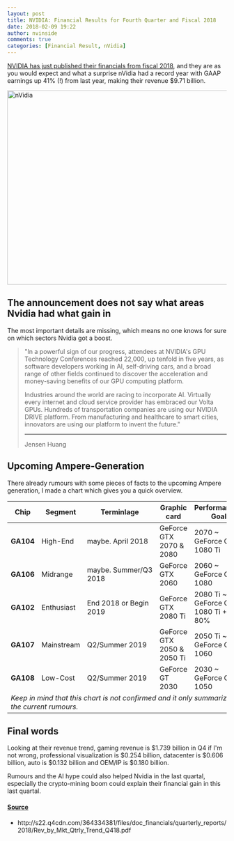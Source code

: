 ```yaml
---
layout: post
title: NVIDIA: Financial Results for Fourth Quarter and Fiscal 2018
date: 2018-02-09 19:22
author: nvinside
comments: true
categories: [Financial Result, nVidia]
---
```

<span id="intelliTXT"><a href="https://nvidianews.nvidia.com/news/nvidia-announces-financial-results-for-fourth-quarter-and-fiscal-2018" target="_blank" rel="noopener">NVIDIA has just published their financials from fiscal 2018</a>, and they are as you would expect and what a surprise nVidia had a record year with GAAP earnings up 41% (!) from last year, making their revenue $9.71 billion. </span>

<img class=" size-full wp-image-2785 aligncenter" src="https://chefkochblog.files.wordpress.com/2018/02/wmzmmq.jpg" alt="nVidia" width="512" height="446" />

<!--more-->

<h2>The announcement does not say what areas Nvidia had what gain in</h2>

The most important details are missing, which means no one knows for sure on which sectors Nvidia got a boost.

<blockquote>"In a powerful sign of our progress, attendees at NVIDIA's GPU Technology Conferences reached 22,000, up tenfold in five years, as software developers working in AI, self-driving cars, and a broad range of other fields continued to discover the acceleration and money-saving benefits of our GPU computing platform.

Industries around the world are racing to incorporate AI. Virtually every internet and cloud service provider has embraced our Volta GPUs. Hundreds of transportation companies are using our NVIDIA DRIVE platform. From manufacturing and healthcare to smart cities, innovators are using our platform to invent the future."

<hr />

Jensen Huang</blockquote>

<h2>Upcoming Ampere-Generation</h2>

There already rumours with some pieces of facts to the upcoming Ampere generation, I made a chart which gives you a quick overview.

<table class="center news w85">
<thead>
<tr>
<th class="left" width="8%">Chip</th>
<th class="center" width="12%">Segment</th>
<th class="center" width="27%">Terminlage</th>
<th class="center" width="23%">Graphic card</th>
<th class="center" width="30%">Performance-Goal</th>
</tr>
</thead>
<tbody>
<tr>
<td class="left"><span class="highlight-green"><strong>GA104</strong></span></td>
<td class="center">High-End</td>
<td class="center"><span class="small">maybe.</span> April 2018</td>
<td class="center">GeForce GTX 2070 &amp; 2080</td>
<td class="center"><span class="small">2070 ~ GeForce GTX 1080 Ti</span></td>
</tr>
<tr class="cell2">
<td class="left"><span class="highlight-green"><strong>GA106</strong></span></td>
<td class="center">Midrange</td>
<td class="center"><span class="small">maybe.</span> Summer/Q3 2018</td>
<td class="center">GeForce GTX 2060</td>
<td class="center"><span class="small">2060 ~ GeForce GTX 1080</span></td>
</tr>
<tr>
<td class="left"><span class="highlight-green"><strong>GA102</strong></span></td>
<td class="center">Enthusiast</td>
<td class="center">End 2018 or Begin 2019</td>
<td class="center">GeForce GTX 2080 Ti</td>
<td class="center"><span class="small">2080 Ti ~ GeForce GTX 1080 Ti +70-80%</span></td>
</tr>
<tr class="cell2">
<td class="left"><span class="highlight-green"><strong>GA107</strong></span></td>
<td class="center">Mainstream</td>
<td class="center">Q2/Summer 2019</td>
<td class="center">GeForce GTX 2050 &amp; 2050 Ti</td>
<td class="center"><span class="small">2050 Ti ~ GeForce GTX 1060</span></td>
</tr>
<tr>
<td class="left"><span class="highlight-green"><strong>GA108</strong></span></td>
<td class="center">Low-Cost</td>
<td class="center">Q2/Summer 2019</td>
<td class="center">GeForce GT 2030</td>
<td class="center"><span class="small">2030 ~ GeForce GTX 1050</span></td>
</tr>
<tr class="cell2">
<td class="center" colspan="5"><em>Keep in mind that this chart is not confirmed and it only summarizes the current rumours.</em></td>
</tr>
</tbody>
</table>

<h2>Final words</h2>

Looking at their revenue trend, gaming revenue is $1.739 billion in Q4 if I'm not wrong, professional visualization is $0.254 billion, datacenter is $0.606 billion, auto is $0.132 billion and OEM/IP is $0.180 billion.

Rumours and the AI hype could also helped Nvidia in the last quartal, especially the crypto-mining boom could explain their financial gain in this last quartal.

<h4><span style="text-decoration:underline;">Source</span></h4>

<ul>
    <li>http://s22.q4cdn.com/364334381/files/doc_financials/quarterly_reports/2018/Rev_by_Mkt_Qtrly_Trend_Q418.pdf</li>
</ul>
